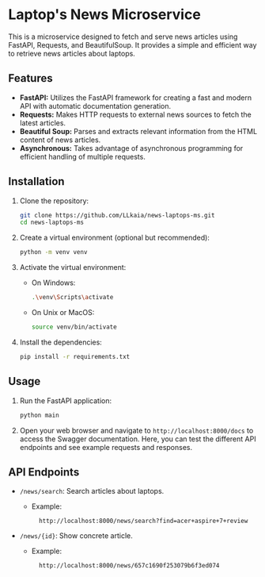 # Laptop's News Microservice

This is a microservice designed to fetch and serve news articles using FastAPI, Requests, and BeautifulSoup. It provides a simple and efficient way to retrieve news articles about laptops.

## Features

- **FastAPI:** Utilizes the FastAPI framework for creating a fast and modern API with automatic documentation generation.
- **Requests:** Makes HTTP requests to external news sources to fetch the latest articles.
- **Beautiful Soup:** Parses and extracts relevant information from the HTML content of news articles.
- **Asynchronous:** Takes advantage of asynchronous programming for efficient handling of multiple requests.

## Installation

1. Clone the repository:

    ```bash
    git clone https://github.com/LLkaia/news-laptops-ms.git
    cd news-laptops-ms
    ```

2. Create a virtual environment (optional but recommended):

    ```bash
    python -m venv venv
    ```

3. Activate the virtual environment:

   - On Windows:

        ```bash
        .\venv\Scripts\activate
        ```

   - On Unix or MacOS:

        ```bash
        source venv/bin/activate
        ```

4. Install the dependencies:

    ```bash
    pip install -r requirements.txt
    ```

## Usage

1. Run the FastAPI application:

    ```bash
    python main
    ```

2. Open your web browser and navigate to `http://localhost:8000/docs` to access the Swagger documentation. Here, you can test the different API endpoints and see example requests and responses.

## API Endpoints

- `/news/search`: Search articles about laptops.

    - Example:

        ```
          http://localhost:8000/news/search?find=acer+aspire+7+review
        ```
- `/news/{id}`: Show concrete article.

    - Example:

        ```
          http://localhost:8000/news/657c1690f253079b6f3ed074
        ```